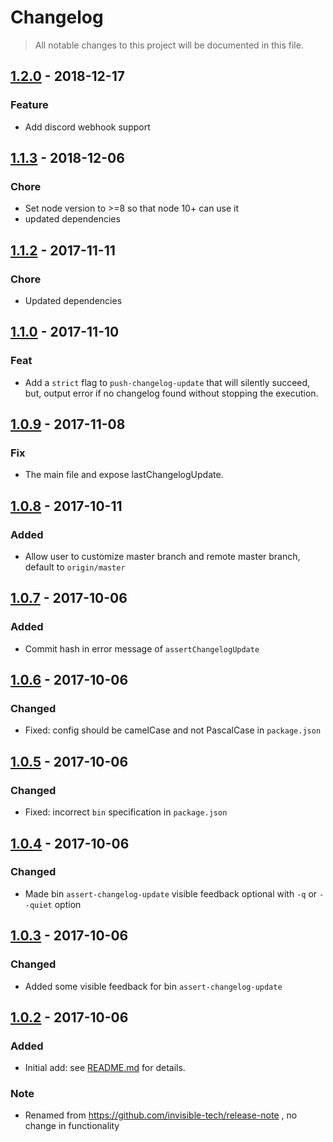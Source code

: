# Changelog

> All notable changes to this project will be documented in this file.

## [1.2.0] - 2018-12-17
### Feature
  - Add discord webhook support

## [1.1.3] - 2018-12-06
### Chore
  - Set node version to >=8 so that node 10+ can use it
  - updated dependencies

## [1.1.2] - 2017-11-11
### Chore
  - Updated dependencies

## [1.1.0] - 2017-11-10
### Feat
  - Add a `strict` flag to `push-changelog-update` that will silently succeed, but, output error if no changelog found without stopping the execution.

## [1.0.9] - 2017-11-08
### Fix
  - The main file and expose lastChangelogUpdate.

## [1.0.8] - 2017-10-11
### Added
  - Allow user to customize master branch and remote master branch, default to `origin/master`

## [1.0.7] - 2017-10-06
### Added
  - Commit hash in error message of `assertChangelogUpdate`

## [1.0.6] - 2017-10-06
### Changed
  - Fixed: config should be camelCase and not PascalCase in `package.json`

## [1.0.5] - 2017-10-06
### Changed
  - Fixed: incorrect `bin` specification in `package.json`

## [1.0.4] - 2017-10-06
### Changed
  - Made bin `assert-changelog-update` visible feedback optional with `-q` or `--quiet` option

## [1.0.3] - 2017-10-06
### Changed
  - Added some visible feedback for bin `assert-changelog-update`

## [1.0.2] - 2017-10-06
### Added
  - Initial add: see [README.md](README.md) for details.

### Note
  - Renamed from https://github.com/invisible-tech/release-note , no change in functionality

[1.0.2]: https://github.com/invisible-tech/changelog-update/releases/tag/v1.0.2
[1.0.3]: https://github.com/invisible-tech/changelog-update/compare/v1.0.2...v1.0.3
[1.0.4]: https://github.com/invisible-tech/changelog-update/compare/v1.0.3...v1.0.4
[1.0.5]: https://github.com/invisible-tech/changelog-update/compare/v1.0.4...v1.0.5
[1.0.6]: https://github.com/invisible-tech/changelog-update/compare/v1.0.5...v1.0.6
[1.0.7]: https://github.com/invisible-tech/changelog-update/compare/v1.0.6...v1.0.7
[1.0.8]: https://github.com/invisible-tech/changelog-update/compare/v1.0.7...v1.0.8
[1.0.9]: https://github.com/invisible-tech/changelog-update/compare/v1.0.8...v1.0.9
[1.1.0]: https://github.com/invisible-tech/changelog-update/compare/v1.0.9...v1.1.0
[1.1.2]: https://github.com/invisible-tech/changelog-update/compare/v1.1.0...v1.2.0
[1.1.3]: https://github.com/invisible-tech/changelog-update/compare/v1.1.2...v1.1.3
[1.2.0]: https://github.com/invisible-tech/changelog-update/compare/v1.1.3...v1.2.0
